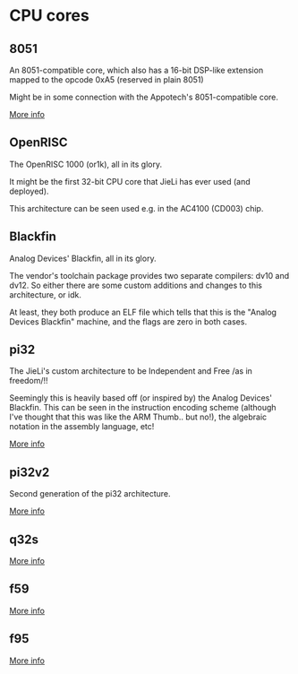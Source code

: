 # CPU cores

## 8051

An 8051-compatible core, which also has a 16-bit DSP-like extension mapped to the opcode 0xA5 (reserved in plain 8051)

Might be in some connection with the Appotech's 8051-compatible core.

[More info](8051.md)

## OpenRISC

The OpenRISC 1000 (or1k), all in its glory.

It might be the first 32-bit CPU core that JieLi has ever used (and deployed).

This architecture can be seen used e.g. in the AC4100 (CD003) chip.

## Blackfin

Analog Devices' Blackfin, all in its glory.

The vendor's toolchain package provides two separate compilers: dv10 and dv12.
So either there are some custom additions and changes to this architecture, or idk.

At least, they both produce an ELF file which tells that this is the "Analog Devices Blackfin" machine,
and the flags are zero in both cases.

## pi32

The JieLi's custom architecture to be Independent and Free /as in freedom/!!

Seemingly this is heavily based off (or inspired by) the Analog Devices' Blackfin.
This can be seen in the instruction encoding scheme (although I've thought that this was like the ARM Thumb.. but no!),
the algebraic notation in the assembly language, etc!

[More info](pi32.md)

## pi32v2

Second generation of the pi32 architecture.

[More info](pi32v2.md)

## q32s

[More info](q32s.md)

## f59

[More info](f59.md)

## f95

[More info](f95.md)
